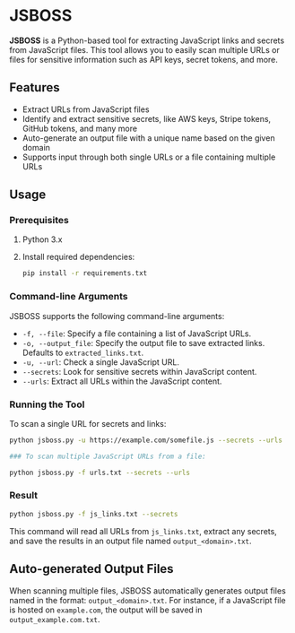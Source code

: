 # JSBOSS

**JSBOSS** is a Python-based tool for extracting JavaScript links and secrets from JavaScript files. This tool allows you to easily scan multiple URLs or files for sensitive information such as API keys, secret tokens, and more.

## Features

- Extract URLs from JavaScript files
- Identify and extract sensitive secrets, like AWS keys, Stripe tokens, GitHub tokens, and many more
- Auto-generate an output file with a unique name based on the given domain
- Supports input through both single URLs or a file containing multiple URLs

## Usage

### Prerequisites

1. Python 3.x
2. Install required dependencies:

    ```bash
    pip install -r requirements.txt
    ```

### Command-line Arguments

JSBOSS supports the following command-line arguments:

- `-f, --file`: Specify a file containing a list of JavaScript URLs.
- `-o, --output_file`: Specify the output file to save extracted links. Defaults to `extracted_links.txt`.
- `-u, --url`: Check a single JavaScript URL.
- `--secrets`: Look for sensitive secrets within JavaScript content.
- `--urls`: Extract all URLs within the JavaScript content.

### Running the Tool

To scan a single URL for secrets and links:

```bash
python jsboss.py -u https://example.com/somefile.js --secrets --urls

### To scan multiple JavaScript URLs from a file:

python jsboss.py -f urls.txt --secrets --urls
```

### Result

```bash
python jsboss.py -f js_links.txt --secrets
```

This command will read all URLs from `js_links.txt`, extract any secrets, and save the results in an 
output file named `output_<domain>.txt`.

## Auto-generated Output Files

When scanning multiple files, JSBOSS automatically generates output files named in the format: 
`output_<domain>.txt`. For instance, if a JavaScript file is hosted on `example.com`, the output will 
be saved in `output_example.com.txt`.
